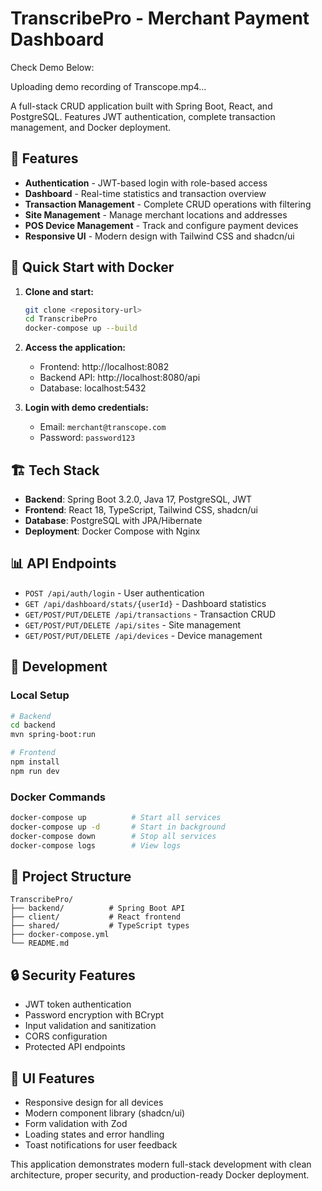 # TranscribePro - Merchant Payment Dashboard

Check Demo Below:

Uploading demo recording of Transcope.mp4…


A full-stack CRUD application built with Spring Boot, React, and PostgreSQL. Features JWT authentication, complete transaction management, and Docker deployment.

## 🚀 Features

- **Authentication** - JWT-based login with role-based access
- **Dashboard** - Real-time statistics and transaction overview
- **Transaction Management** - Complete CRUD operations with filtering
- **Site Management** - Manage merchant locations and addresses
- **POS Device Management** - Track and configure payment devices
- **Responsive UI** - Modern design with Tailwind CSS and shadcn/ui

## 🐳 Quick Start with Docker

1. **Clone and start:**
   ```bash
   git clone <repository-url>
   cd TranscribePro
   docker-compose up --build
   ```

2. **Access the application:**
   - Frontend: http://localhost:8082
   - Backend API: http://localhost:8080/api
   - Database: localhost:5432

3. **Login with demo credentials:**
   - Email: `merchant@transcope.com`
   - Password: `password123`

## 🏗️ Tech Stack

- **Backend**: Spring Boot 3.2.0, Java 17, PostgreSQL, JWT
- **Frontend**: React 18, TypeScript, Tailwind CSS, shadcn/ui
- **Database**: PostgreSQL with JPA/Hibernate
- **Deployment**: Docker Compose with Nginx

## 📊 API Endpoints

- `POST /api/auth/login` - User authentication
- `GET /api/dashboard/stats/{userId}` - Dashboard statistics
- `GET/POST/PUT/DELETE /api/transactions` - Transaction CRUD
- `GET/POST/PUT/DELETE /api/sites` - Site management
- `GET/POST/PUT/DELETE /api/devices` - Device management

## 🔧 Development

### Local Setup
```bash
# Backend
cd backend
mvn spring-boot:run

# Frontend
npm install
npm run dev
```

### Docker Commands
```bash
docker-compose up          # Start all services
docker-compose up -d       # Start in background
docker-compose down        # Stop all services
docker-compose logs        # View logs
```

## 📁 Project Structure

```
TranscribePro/
├── backend/          # Spring Boot API
├── client/           # React frontend
├── shared/           # TypeScript types
├── docker-compose.yml
└── README.md
```

## 🔒 Security Features

- JWT token authentication
- Password encryption with BCrypt
- Input validation and sanitization
- CORS configuration
- Protected API endpoints

## 🎨 UI Features

- Responsive design for all devices
- Modern component library (shadcn/ui)
- Form validation with Zod
- Loading states and error handling
- Toast notifications for user feedback

This application demonstrates modern full-stack development with clean architecture, proper security, and production-ready Docker deployment.
